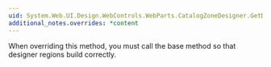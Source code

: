 ```yaml
---
uid: System.Web.UI.Design.WebControls.WebParts.CatalogZoneDesigner.GetDesignTimeHtml(System.Web.UI.Design.DesignerRegionCollection)
additional_notes.overrides: *content
---
```


<p>When overriding this method, you must call the base method so that designer regions build correctly.</p>


